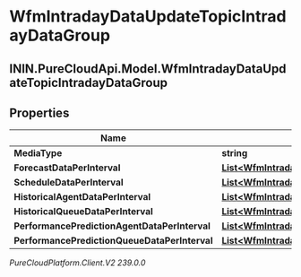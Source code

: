 # WfmIntradayDataUpdateTopicIntradayDataGroup

## ININ.PureCloudApi.Model.WfmIntradayDataUpdateTopicIntradayDataGroup

## Properties

|Name | Type | Description | Notes|
|------------ | ------------- | ------------- | -------------|
| **MediaType** | **string** |  | [optional] |
| **ForecastDataPerInterval** | [**List&lt;WfmIntradayDataUpdateTopicIntradayForecastData&gt;**](WfmIntradayDataUpdateTopicIntradayForecastData) |  | [optional] |
| **ScheduleDataPerInterval** | [**List&lt;WfmIntradayDataUpdateTopicIntradayScheduleData&gt;**](WfmIntradayDataUpdateTopicIntradayScheduleData) |  | [optional] |
| **HistoricalAgentDataPerInterval** | [**List&lt;WfmIntradayDataUpdateTopicIntradayHistoricalAgentData&gt;**](WfmIntradayDataUpdateTopicIntradayHistoricalAgentData) |  | [optional] |
| **HistoricalQueueDataPerInterval** | [**List&lt;WfmIntradayDataUpdateTopicIntradayHistoricalQueueData&gt;**](WfmIntradayDataUpdateTopicIntradayHistoricalQueueData) |  | [optional] |
| **PerformancePredictionAgentDataPerInterval** | [**List&lt;WfmIntradayDataUpdateTopicIntradayPerformancePredictionAgentData&gt;**](WfmIntradayDataUpdateTopicIntradayPerformancePredictionAgentData) |  | [optional] |
| **PerformancePredictionQueueDataPerInterval** | [**List&lt;WfmIntradayDataUpdateTopicIntradayPerformancePredictionQueueData&gt;**](WfmIntradayDataUpdateTopicIntradayPerformancePredictionQueueData) |  | [optional] |



_PureCloudPlatform.Client.V2 239.0.0_
